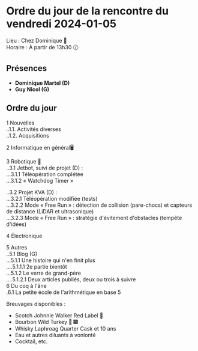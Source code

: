 # Ordre du jour de la rencontre du vendredi 2024-01-05

Lieu :    Chez Dominique 🔭  
Horaire : À partir de 13h30 🕜  
## Présences
* **Dominique Martel (D)**  
* **Guy Nicol (G)**  

## Ordre du jour
1 Nouvelles  
..1.1.  Activités diverses  
..1.2.  Acquisitions 

2 Informatique en général🖥  

3 Robotique 🤖  
..3.1 Jetbot, suivi de projet (D) :   
...3.1.1 Téléopération complétée    
...3.1.2 « Watchdog Timer »   

..3.2 Projet KVA (D) :   
...3.2.1 Téléopération modifiée (tests)   
...3.2.2 Mode « Free Run » : détection de collision (pare-chocs) et capteurs de distance (LiDAR et ultrasonique)     
...3.2.3 Mode « Free Run » : stratégie d'évitement d'obstacles (tempête d'idées)     

4 Électronique  

5 Autres  
..5.1 Blog (G)  
...5.1.1 Une histoire qui n'en finit plus  
....5.1.1.1 2e partie bientôt  
...5.1.2 Le verre de grand-père  
....5.1.2.1 Deux articles publiés, deux ou trois à suivre  
6 Du coq à l'âne  
.6.1 La petite école de l'arithmétique en base 5  

Breuvages disponibles :
  * Scotch Johnnie Walker Red Label 🥃
  * Bourbon Wild Turkey 🥃 🎆
  * Whisky Laphroag Quarter Cask et 10 ans
  * Eau et autres diluants à vonlonté
  * Cocktail, etc.

